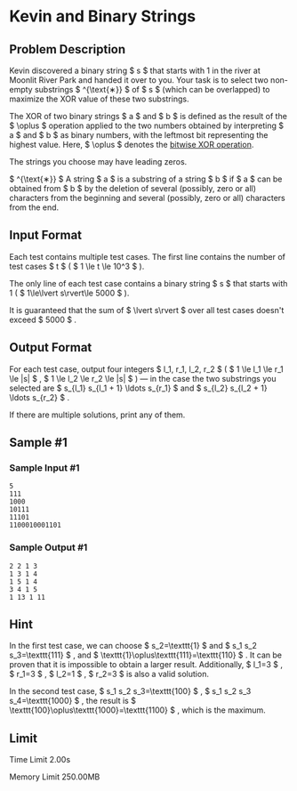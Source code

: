 # Kevin and Binary Strings

## Problem Description

Kevin discovered a binary string $ s $ that starts with 1 in the river at Moonlit River Park and handed it over to you. Your task is to select two non-empty substrings $ ^{\text{∗}} $ of $ s $ (which can be overlapped) to maximize the XOR value of these two substrings.

The XOR of two binary strings $ a $ and $ b $ is defined as the result of the $ \oplus $ operation applied to the two numbers obtained by interpreting $ a $ and $ b $ as binary numbers, with the leftmost bit representing the highest value. Here, $ \oplus $ denotes the [bitwise XOR operation](https://en.wikipedia.org/wiki/Bitwise_operation#XOR).

The strings you choose may have leading zeros.

 $ ^{\text{∗}} $ A string $ a $ is a substring of a string $ b $ if $ a $ can be obtained from $ b $ by the deletion of several (possibly, zero or all) characters from the beginning and several (possibly, zero or all) characters from the end.

## Input Format

Each test contains multiple test cases. The first line contains the number of test cases $ t $ ( $ 1 \le t \le 10^3 $ ).

The only line of each test case contains a binary string $ s $ that starts with 1 ( $ 1\le\lvert s\rvert\le 5000 $ ).

It is guaranteed that the sum of $ \lvert s\rvert $ over all test cases doesn't exceed $ 5000 $ .

## Output Format

For each test case, output four integers $ l_1, r_1, l_2, r_2 $ ( $ 1 \le l_1 \le r_1 \le |s| $ , $ 1 \le l_2 \le r_2 \le |s| $ ) — in the case the two substrings you selected are $ s_{l_1} s_{l_1 + 1} \ldots s_{r_1} $ and $ s_{l_2} s_{l_2 + 1} \ldots s_{r_2} $ .

If there are multiple solutions, print any of them.

## Sample #1

### Sample Input #1

```
5
111
1000
10111
11101
1100010001101
```

### Sample Output #1

```
2 2 1 3
1 3 1 4
1 5 1 4
3 4 1 5
1 13 1 11
```

## Hint

In the first test case, we can choose $  s_2=\texttt{1}  $ and $  s_1 s_2 s_3=\texttt{111}  $ , and $  \texttt{1}\oplus\texttt{111}=\texttt{110}  $ . It can be proven that it is impossible to obtain a larger result. Additionally, $  l_1=3 $ , $ r_1=3 $ , $ l_2=1 $ , $ r_2=3  $ is also a valid solution.

In the second test case, $  s_1 s_2 s_3=\texttt{100}  $ , $  s_1 s_2 s_3 s_4=\texttt{1000}  $ , the result is $  \texttt{100}\oplus\texttt{1000}=\texttt{1100}  $ , which is the maximum.

## Limit



Time Limit
2.00s

Memory Limit
250.00MB